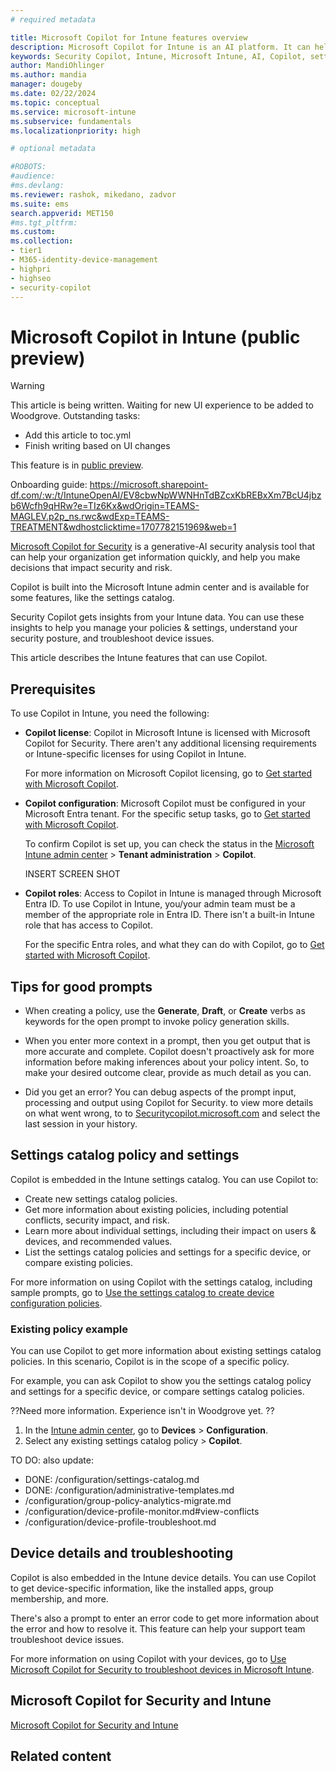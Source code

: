 ```yaml
---
# required metadata

title: Microsoft Copilot for Intune features overview
description: Microsoft Copilot for Intune is an AI platform. It can help you create policies, get information about existing policies, and show more details on specific settings, including their impacts on users and devices. You can also use Copilot to troubleshoot device issues.
keywords: Security Copilot, Intune, Microsoft Intune, AI, Copilot, settings catalog, policies, device details, troubleshooting
author: MandiOhlinger
ms.author: mandia
manager: dougeby
ms.date: 02/22/2024
ms.topic: conceptual
ms.service: microsoft-intune
ms.subservice: fundamentals
ms.localizationpriority: high

# optional metadata

#ROBOTS:
#audience:
#ms.devlang:
ms.reviewer: rashok, mikedano, zadvor
ms.suite: ems
search.appverid: MET150
#ms.tgt_pltfrm:
ms.custom:
ms.collection:
- tier1
- M365-identity-device-management
- highpri
- highseo
- security-copilot
---
```


# Microsoft Copilot in Intune (public preview)

> [!WARNING]
> This article is being written. Waiting for new UI experience to be added to Woodgrove. Outstanding tasks:
>
> - Add this article to toc.yml
> - Finish writing based on UI changes

This feature is in [public preview](public-preview.md).

Onboarding guide: https://microsoft.sharepoint-df.com/:w:/t/IntuneOpenAI/EV8cbwNpWWNHnTdBZcxKbREBxXm7BcU4jbzb6Wcfh9qHRw?e=TIz6Kx&wdOrigin=TEAMS-MAGLEV.p2p_ns.rwc&wdExp=TEAMS-TREATMENT&wdhostclicktime=1707782151969&web=1

[Microsoft Copilot for Security](/security-copilot/microsoft-security-copilot) is a generative-AI security analysis tool that can help your organization get information quickly, and help you make decisions that impact security and risk.

Copilot is built into the Microsoft Intune admin center and is available for some features, like the settings catalog.

Security Copilot gets insights from your Intune data. You can use these insights to help you manage your policies & settings, understand your security posture, and troubleshoot device issues.

This article describes the Intune features that can use Copilot.

## Prerequisites

To use Copilot in Intune, you need the following:

- **Copilot license**: Copilot in Microsoft Intune is licensed with Microsoft Copilot for Security. There aren't any additional licensing requirements or Intune-specific licenses for using Copilot in Intune.

  For more information on Microsoft Copilot licensing, go to [Get started with Microsoft Copilot](/security-copilot/get-started-security-copilot).

- **Copilot configuration**: Microsoft Copilot must be configured in your Microsoft Entra tenant. For the specific setup tasks, go to [Get started with Microsoft Copilot](/security-copilot/get-started-security-copilot).

  To confirm Copilot is set up, you can check the status in the [Microsoft Intune admin center](https://go.microsoft.com/fwlink/?linkid=2109431) > **Tenant administration** > **Copilot**.

  INSERT SCREEN SHOT

- **Copilot roles**: Access to Copilot in Intune is managed through Microsoft Entra ID. To use Copilot in Intune, you/your admin team must be a member of the appropriate role in Entra ID. There isn't a built-in Intune role that has access to Copilot.

  For the specific Entra roles, and what they can do with Copilot, go to [Get started with Microsoft Copilot](/security-copilot/get-started-security-copilot).

## Tips for good prompts

- When creating a policy, use the **Generate**, **Draft**, or **Create** verbs as keywords for the open prompt to invoke policy generation skills.

- When you enter more context in a prompt, then you get output that is more accurate and complete. Copilot doesn't proactively ask for more information before making inferences about your policy intent. So, to make your desired outcome clear, provide as much detail as you can.

- Did you get an error? You can debug aspects of the prompt input, processing and output using Copilot for Security. to view more details on what went wrong, to to [Securitycopilot.microsoft.com](https://Securitycopilot.microsoft.com) and select the last session in your history.

## Settings catalog policy and settings

Copilot is embedded in the Intune settings catalog. You can use Copilot to:

- Create new settings catalog policies.
- Get more information about existing policies, including potential conflicts, security impact, and risk.
- Learn more about individual settings, including their impact on users & devices, and recommended values.
- List the settings catalog policies and settings for a specific device, or compare existing policies.

For more information on using Copilot with the settings catalog, including sample prompts, go to [Use the settings catalog to create device configuration policies](../configuration/settings-catalog.md).

### Existing policy example

You can use Copilot to get more information about existing settings catalog policies. In this scenario, Copilot is in the scope of a specific policy.

For example, you can ask Copilot to show you the settings catalog policy and settings for a specific device, or compare settings catalog policies.

??Need more information. Experience isn't in Woodgrove yet. ??

1. In the [Intune admin center](https://go.microsoft.com/fwlink/?linkid=2109431), go to **Devices** > **Configuration**.
2. Select any existing settings catalog policy > **Copilot**.

TO DO: also update:

- DONE: /configuration/settings-catalog.md
- DONE: /configuration/administrative-templates.md
- /configuration/group-policy-analytics-migrate.md
- /configuration/device-profile-monitor.md#view-conflicts
- /configuration/device-profile-troubleshoot.md


## Device details and troubleshooting

Copilot is also embedded in the Intune device details. You can use Copilot to get device-specific information, like the installed apps, group membership, and more.

There's also a prompt to enter an error code to get more information about the error and how to resolve it. This feature can help your support team troubleshoot device issues.

For more information on using Copilot with your devices, go to [Use Microsoft Copilot for Security to troubleshoot devices in Microsoft Intune](../fundamentals/copilot-devices.md).

## Microsoft Copilot for Security and Intune

[Microsoft Copilot for Security and Intune](security-copilot.md)




## Related content
